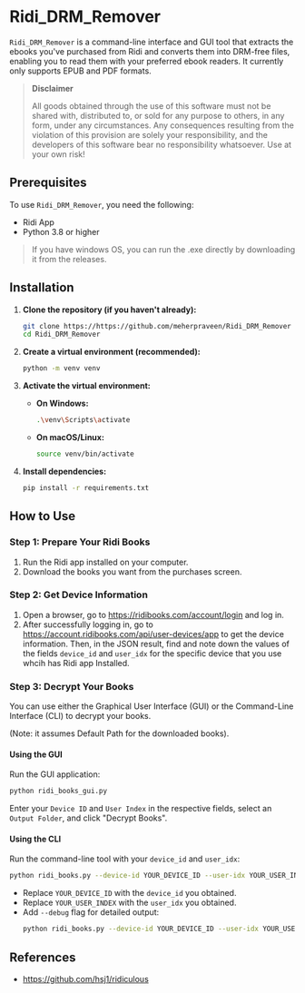 # Ridi_DRM_Remover

`Ridi_DRM_Remover` is a command-line interface and GUI tool that extracts the ebooks you've purchased from Ridi and converts them into DRM-free files, enabling you to read them with your preferred ebook readers. It currently only supports EPUB and PDF formats.

> **Disclaimer**
> 
> All goods obtained through the use of this software must not be shared with, distributed to, or sold for any purpose to others, in any form, under any circumstances. Any consequences resulting from the violation of this provision are solely your responsibility, and the developers of this software bear no responsibility whatsoever. Use at your own risk!

## Prerequisites

To use `Ridi_DRM_Remover`, you need the following:

*   Ridi App
*   Python 3.8 or higher

>If you have windows OS, you can run the .exe directly by downloading it from the releases.

## Installation

1.  **Clone the repository (if you haven't already):**
    ```bash
    git clone https://https://github.com/meherpraveen/Ridi_DRM_Remover
    cd Ridi_DRM_Remover
    ```
    
2.  **Create a virtual environment (recommended):**
    ```bash
    python -m venv venv
    ```

3.  **Activate the virtual environment:**
    *   **On Windows:**
        ```bash
        .\venv\Scripts\activate
        ```
    *   **On macOS/Linux:**
        ```bash
        source venv/bin/activate
        ```

4.  **Install dependencies:**
    ```bash
    pip install -r requirements.txt
    ```

## How to Use

### Step 1: Prepare Your Ridi Books

1.  Run the Ridi app installed on your computer.
2.  Download the books you want from the purchases screen.

### Step 2: Get Device Information

1.  Open a browser, go to <https://ridibooks.com/account/login> and log in.
2.  After successfully logging in, go to <https://account.ridibooks.com/api/user-devices/app> to get the device information. Then, in the JSON result, find and note down the values of the fields `device_id` and `user_idx` for the specific device that you use whcih has Ridi app Installed. 

### Step 3: Decrypt Your Books

You can use either the Graphical User Interface (GUI) or the Command-Line Interface (CLI) to decrypt your books.

(Note: it assumes Default Path for the downloaded books).

#### Using the GUI

Run the GUI application:

```bash
python ridi_books_gui.py
```

Enter your `Device ID` and `User Index` in the respective fields, select an `Output Folder`, and click "Decrypt Books".

#### Using the CLI

Run the command-line tool with your `device_id` and `user_idx`:

```bash
python ridi_books.py --device-id YOUR_DEVICE_ID --user-idx YOUR_USER_INDEX
```

*   Replace `YOUR_DEVICE_ID` with the `device_id` you obtained.
*   Replace `YOUR_USER_INDEX` with the `user_idx` you obtained.
*   Add `--debug` flag for detailed output:
    ```bash
    python ridi_books.py --device-id YOUR_DEVICE_ID --user-idx YOUR_USER_INDEX --debug
    ```

## References

* https://github.com/hsj1/ridiculous
